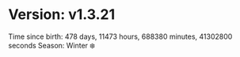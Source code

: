 # Version: v1.3.21
Time since birth: 478 days, 11473 hours, 688380 minutes, 41302800 seconds
Season: Winter ❄️
